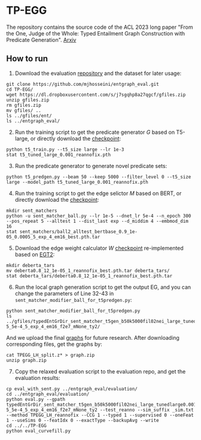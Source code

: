# TP-EGG
The repository contains the source code of the ACL 2023 long paper "From the One, Judge of the Whole: Typed Entailment Graph Construction with Predicate Generation". [Arxiv](https://arxiv.org/abs/2306.04170)

## How to run
1. Download the evaluation [repository](https://github.com/mjhosseini/entgraph_eval.git) and the dataset for later usage:

```
git clone https://github.com/mjhosseini/entgraph_eval.git
cd TP-EGG/
wget https://dl.dropboxusercontent.com/s/j7sgqhp8a27qgcf/gfiles.zip
unzip gfiles.zip
rm gfiles.zip
mv gfiles/ .. 
ls ../gfiles/ent/
ls ../entgraph_eval/
```

2. Run the training script to get the predicate generator $G$ based on T5-large, or directly download the [checkpoint](https://drive.google.com/file/d/1eMN2Bl0JnCd2Zs6CNE-l7AkKt6Ro6w8T/view?usp=sharing): 

```
python t5_train.py --t5_size large --lr 1e-3
stat t5_tuned_large_0.001_reannofix.pth
```

3. Run the predicate generator to generate novel predicate sets:

```
python t5_predgen.py --beam 50 --keep 5000 --filter_level 0 --t5_size large --model_path t5_tuned_large_0.001_reannofix.pth
```

4. Run the training script to get the edge selictor $M$ based on BERT, or directly download the [checkpoint](https://drive.google.com/file/d/1RPD_vN9Rl3_J4teta2kij-obcy19vBHE/view?usp=drive_link):

```
mkdir sent_matchers
python -u sent_matcher_ball.py --lr 1e-5 --dnet_lr 5e-4 --n_epoch 300 --pos_repeat 5 --alltest 1 --dist_last exp --d_middim 4 --embmod_dim 16
stat sent_matchers/ball2_alltest_bertbase_0.9_1e-05_0.0005_5_exp_4_em16_best.pth.tar
```

5. Download the edge weight calculator $W$ [checkpoint](https://drive.google.com/file/d/1gTajRfdz83oCv0Q5zz5wSMoX_Y6S5AA5/view?usp=drive_link) re-implemented based on [EGT2](https://github.com/ZacharyChenpk/EGT2/tree/main):

```
mkdir deberta_tars
mv deberta0.8_12_1e-05_1_reannofix_best.pth.tar deberta_tars/
stat deberta_tars/deberta0.8_12_1e-05_1_reannofix_best.pth.tar
```

6. Run the local graph generation script to get the output EG, and you can change the parameters of Line 32-43 in `sent_matcher_modifier_ball_for_t5predgen.py`:

```
python sent_matcher_modifier_ball_for_t5predgen.py
ls ../gfiles/typedEntGrDir_sent_matcher_t5gen_b50k5000fil02nei_large_tunedlarge0.001reannofix_ball2m_1e-5_5e-4_5_exp_4_em16_f2e7_mNone_ty2/
```

And we upload the final [graphs](https://huggingface.co/zacharyc/TPEGG_LH/tree/main) for future research. After downloading corresponding files, get the graphs by:

```
cat TPEGG_LH_split.z* > graph.zip
unzip graph.zip
```

7. Copy the relaxed evaluation script to the evaluation repo, and get the evaluation results:

```
cp eval_with_sent.py ../entgraph_eval/evaluation/
cd ../entgraph_eval/evaluation/
python eval.py --gpath typedEntGrDir_sent_matcher_t5gen_b50k5000fil02nei_large_tunedlarge0.001reannofix_ball2m_1e-5_5e-4_5_exp_4_em16_f2e7_mNone_ty2 --test_reanno --sim_suffix _sim.txt --method TPEGG_LH_reannofix --CCG 1 --typed 1 --supervised 0 --oneFeat 1 --useSims 0 --featIdx 0 --exactType --backupAvg --write
cd ../../TP-EGG
python eval_curvefill.py
```